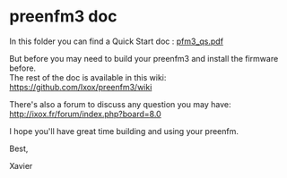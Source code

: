 # preenfm3 doc

In this folder you can find a Quick Start doc : [pfm3_qs.pdf](https://github.com/Ixox/preenfm3/blob/master/doc/pfm3_qs.pdf)

But before you may need to build your preenfm3 and install the firmware before.  
The rest of the doc is available in this wiki:  
https://github.com/Ixox/preenfm3/wiki

There's also a forum to discuss any question you may have:  
http://ixox.fr/forum/index.php?board=8.0

I hope you'll have great time building and using your preenfm.

Best,

Xavier
